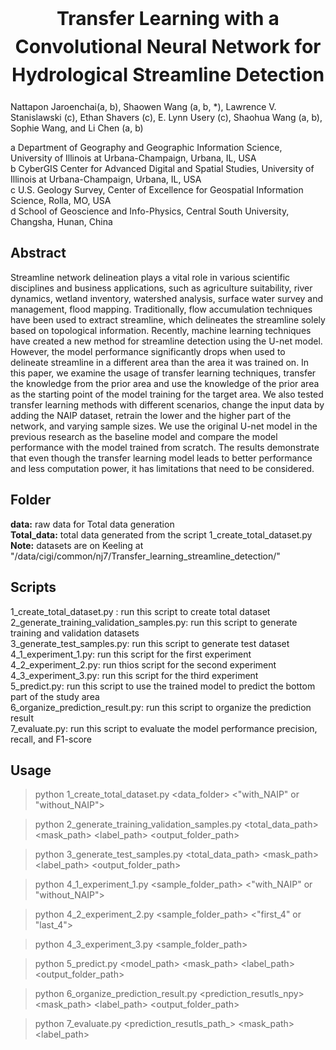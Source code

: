<h1 style="text-align:center;line-height:1.5em;font-size:30px;">Transfer Learning with a Convolutional Neural Network for Hydrological Streamline Detection</h1>

Nattapon Jaroenchai(a, b), Shaowen Wang (a, b, *), Lawrence V. Stanislawski (c), Ethan Shavers (c), E. Lynn Usery (c), Shaohua Wang (a, b), Sophie Wang, and Li Chen (a, b)

a Department of Geography and Geographic Information Science, University of Illinois at Urbana-Champaign, Urbana, IL, USA  
b CyberGIS Center for Advanced Digital and Spatial Studies, University of Illinois at Urbana-Champaign, Urbana, IL, USA  
c U.S. Geology Survey, Center of Excellence for Geospatial Information Science, Rolla, MO, USA  
d School of Geoscience and Info-Physics, Central South University, Changsha, Hunan, China  


## Abstract

Streamline network delineation plays a vital role in various scientific disciplines and business applications, such as agriculture suitability, river dynamics, wetland inventory, watershed analysis, surface water survey and management, flood mapping. Traditionally, flow accumulation techniques have been used to extract streamline, which delineates the streamline solely based on topological information. Recently, machine learning techniques have created a new method for streamline detection using the U-net model. However, the model performance significantly drops when used to delineate streamline in a different area than the area it was trained on. In this paper, we examine the usage of transfer learning techniques, transfer the knowledge from the prior area and use the knowledge of the prior area as the starting point of the model training for the target area. We also tested transfer learning methods with different scenarios, change the input data by adding the NAIP dataset, retrain the lower and the higher part of the network, and varying sample sizes. We use the original U-net model in the previous research as the baseline model and compare the model performance with the model trained from scratch. The results demonstrate that even though the transfer learning model leads to better performance and less computation power, it has limitations that need to be considered. 


## Folder  
**data:** raw data for Total data generation  
**Total_data:** total data generated from the script 1_create_total_dataset.py  
**Note:** datasets are on Keeling at "/data/cigi/common/nj7/Transfer_learning_streamline_detection/"

## Scripts 
1_create_total_dataset.py : run this script to create total dataset  
2_generate_training_validation_samples.py: run this script to generate training and validation datasets  
3_generate_test_samples.py: run this script to generate test dataset  
4_1_experiment_1.py: run this script for the first experiment  
4_2_experiment_2.py: run thios script for the second experiment  
4_3_experiment_3.py: run this script for the third experiment  
5_predict.py: run this script to use the trained model to predict the bottom part of the study area  
6_organize_prediction_result.py: run this script to organize the prediction result  
7_evaluate.py: run this script to evaluate the model performance precision, recall, and F1-score

## Usage

> python 1_create_total_dataset.py <data_folder> <"with_NAIP" or "without_NAIP">

> python 2_generate_training_validation_samples.py <total_data_path> <mask_path> <label_path> <output_folder_path>

> python 3_generate_test_samples.py <total_data_path> <mask_path> <label_path> <output_folder_path>

> python 4_1_experiment_1.py <sample_folder_path> <"with_NAIP" or "without_NAIP">

> python 4_2_experiment_2.py <sample_folder_path> <"first_4" or "last_4">

> python 4_3_experiment_3.py <sample_folder_path>

> python 5_predict.py <model_path> <mask_path> <label_path> <output_folder_path>

> python 6_organize_prediction_result.py <prediction_resutls_npy> <mask_path> <label_path> <output_folder_path>

> python 7_evaluate.py <prediction_resutls_path_> <mask_path> <label_path>
